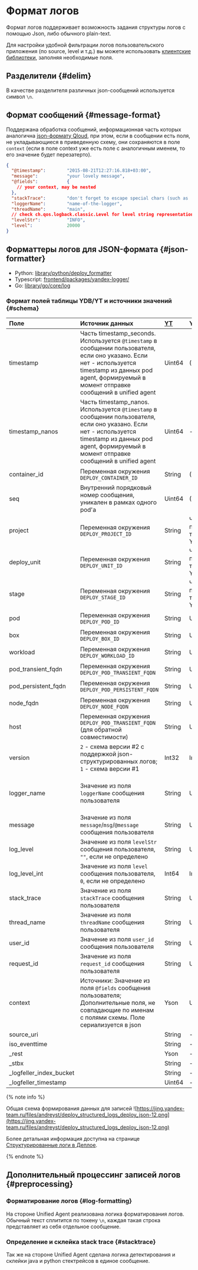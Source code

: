 # Формат логов

Формат логов поддерживает возможность задания структуры логов с помощью Json, либо обычного plain-text.

Для настройки удобной фильтрации логов пользовательского приложения (по source, level и т.д.) вы можете использовать [клиентские библиотеки](write.md#libs), заполняя необходимые поля.

## Разделители {#delim}

В качестве разделителя различных json-сообщений используется символ `\n`.

## Формат сообщений {#message-format}

Поддержана обработка сообщений, информационная часть которых аналогична [json-формату Qloud](https://wiki.yandex-team.ru/qloud/doc/logs/#json), при этом, если в сообщении есть поля, не укладывающиеся в приведенную схему, они сохраняются в поле `context` (если в поле context уже есть поле с аналогичным именем, то его значение будет перезатерто).

```json
{
  "@timestamp":        "2015-08-21T12:27:16.818+03:00",
  "message":           "your lovely message",
  "@fields":           {
    // your context, may be nested
  },
  "stackTrace":        "don't forget to escape special chars (such as 'new line' == \n)",
  "loggerName":        "name-of-the-logger",
  "threadName":        "main",
  // check ch.qos.logback.classic.Level for level string representation and integer value
  "levelStr":          "INFO",
  "level":             20000
}
```

## Форматтеры логов для JSON-формата {#json-formatter}

* Python: [library/python/deploy_formatter](https://a.yandex-team.ru/arc_vcs/library/python/deploy_formatter/)
* Typescript: [frontend/packages/yandex-logger/](https://a.yandex-team.ru/arc_vcs/frontend/packages/yandex-logger/)
* Go: [library/go/core/log](https://a.yandex-team.ru/arc_vcs/library/go/core/log/zap/deploy.go)

### Формат полей таблицы YDB/YT и источники значений {#schema}

**Поле** | **Источник данных** | **[YT](https://yt.yandex-team.ru/hahn/navigation?navmode=schema&path=//logs/deploy-logs/1d/2021-07-11&)** | **YDB** | **Комментарий**
:--- | :--- | :--- | :--- | :---
timestamp | Часть timestamp_seconds. Используется `@timestamp` в сообщении пользователя, если оно указано. Если нет - используется timestamp из данных pod agent, формируемый в момент отправке сообщений в unified agent | Uint64 | (PK)Int64 | Заполняется автоматически
timestamp_nanos | Часть timestamp_nanos. Используется `@timestamp` в сообщении пользователя, если оно указано. Если нет - используется timestamp из данных pod agent, формируемый в момент отправке сообщений в unified agent | Uint64 | - | Заполняется автоматически
container_id | Переменная окружения `DEPLOY_CONTAINER_ID` | String | (PK)Utf8 | Заполняется автоматически
seq | Внутренний порядковый номер сообщения, уникален в рамках одного pod'а | Uint64 | (PK)Uint64 | Заполняется автоматически
project | Переменная окружения `DEPLOY_PROJECT_ID` | String | Часть пути к таблице  YDB| Заполняется автоматически
deploy_unit | Переменная окружения `DEPLOY_UNIT_ID` | String | Часть пути к таблице YDB | Заполняется автоматически
stage | Переменная окружения `DEPLOY_STAGE_ID` | String | Часть пути к таблице YDB | Заполняется автоматически
pod | Переменная окружения `DEPLOY_POD_ID` | String | Utf8 | Заполняется атоматически
box | Переменная окружения `DEPLOY_BOX_ID`   | String | Utf8 | Заполняется атоматически
workload | Переменная окружения `DEPLOY_WORKLOAD_ID` | String | Utf8 | Заполняется автоматически
pod_transient_fqdn | Переменная окружения `DEPLOY_POD_TRANSIENT_FQDN` | String | Utf8 | Заполняется автоматически
pod_persistent_fqdn | Переменная окружения `DEPLOY_POD_PERSISTENT_FQDN` | String | Utf8 |  Заполняется автоматически
node_fqdn | Переменная окружения `DEPLOY_NODE_FQDN` | String | Utf8 | Заполняется автоматически
host | Переменная окружения `DEPLOY_POD_TRANSIENT_FQDN` (для обратной совместимости) | String | Utf8 | Заполняется автоматически
version | `2` - схема версии #2 с поддержкой json-структурированных логов; `1` - схема версии #1 | Int32 | Int32 | Заполняется автоматически
logger_name | Значение из поля `loggerName` сообщения пользователя | String | Utf8 | Заполняется автоматически при записи логов через sterr/stdout
message | Значение из поля `message`/`msg`/`@message` сообщения пользователя | String | Utf8 |
log_level | Значение из поля `levelStr` сообщения пользователя, `""`, если не определено | String | Utf8 |
log_level_int | Значение из поля `level` сообщения пользователя, `0`, если не определено | Int64 | Int64 |
stack_trace | Значение из поля `stackTrace` сообщения пользователя | String | Utf8 |
thread_name | Значение из поля `threadName` сообщения пользователя | String | Utf8 |
user_id | Значение из поля `user_id` сообщения пользователя | String | Utf8 |
request_id | Значение из поля `request_id` сообщения пользователя | String | Utf8 |
context | Источники: Значение из поля `@fields` сообщения пользователя; Дополнительные поля, не совпадающие по именам с полями схемы. Поле сериализуется в json | Yson | Utf8 |
source_uri | | String | - |
iso_eventtime | | String | - |
_rest | | Yson | - |
_stbx | | String | - |
_logfeller_index_bucket | | String | - |
_logfeller_timestamp | | Uint64 | - |

{% note info %}

Общая схема формирования данных для записей
![https://jing.yandex-team.ru/files/andreyst/deploy_structured_logs_deploy_json-12.png](https://jing.yandex-team.ru/files/andreyst/deploy_structured_logs_deploy_json-12.png)

Более детальная информация доступна на странице [Структурированные логи в Деплое](https://wiki.yandex-team.ru/logbroker/projects/logs-in-deploy/struct-logs/).

{% endnote %}

## Дополнительный процессинг записей логов {#preprocessing}

### Форматирование логов {#log-formatting}

На стороне Unified Agent реализована логика форматирования логов. Обычный текст сплитится по токену `\n`, каждая такая строка представляет из себя отдельное сообщение.

### Определение и склейка stack trace {#stacktrace}

Так же на стороне Unified Agent сделана логика детектирования и склейки java и python стектрейсов в единое сообщение.
